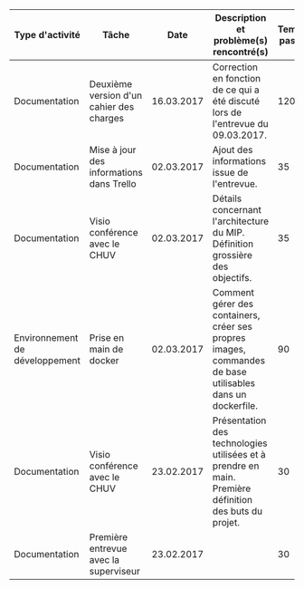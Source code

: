 Type d'activité                | Tâche                                    | Date       | Description et problème(s) rencontré(s)                                                                   | Temps passé
------------------------------ | ---------------------------------------- | ---------- | --------------------------------------------------------------------------------------------------------- | -----------
Documentation                  | Deuxième version d'un cahier des charges | 16.03.2017 | Correction en fonction de ce qui a été discuté lors de l'entrevue du 09.03.2017.                                                               | 120
Documentation                  | Mise à jour des informations dans Trello | 02.03.2017 | Ajout des informations issue de l'entrevue.                                                               | 35
Documentation                  | Visio conférence avec le CHUV            | 02.03.2017 | Détails concernant l'architecture du MIP. Définition grossière des objectifs.                             | 35
Environnement de développement | Prise en main de docker                  | 02.03.2017 | Comment gérer des containers, créer ses propres images, commandes de base utilisables dans un dockerfile. | 90
Documentation                  | Visio conférence avec le CHUV            | 23.02.2017 | Présentation des technologies utilisées et à prendre en main. Première définition des buts du projet.     | 30
Documentation                  | Première entrevue avec la superviseur    | 23.02.2017 |                                                                                                           | 30
